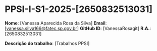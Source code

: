 # PPSI-I-S1-2025-[2650832513031]

**Nome**: [Vanessa Aparecida Rosa da Silva]
**Email**: [vanessa.silva166@fatec.sp.gov.br]
**GitHub ID**: [VanessaRosagit]
**R.A.**: [2650832513031]

**Descrição do trabalho**:
[Trabalhos PPSI]
